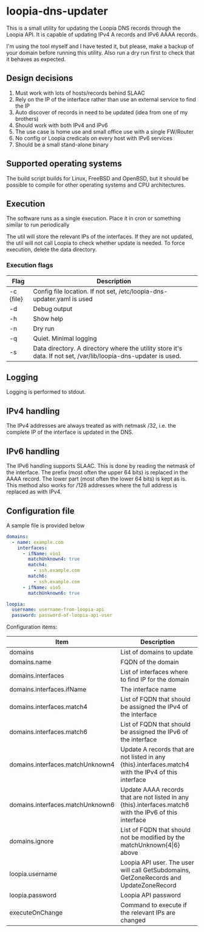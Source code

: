 # loopia-dns-updater

This is a small utility for updating the Loopia DNS records through
the Loopia API. It is capable of updating IPv4 A records and IPv6
AAAA records.

I'm using the tool myself and I have tested it, but please, make a backup of your
domain before running this utility. Also run a dry run first to check
that it behaves as expected.

## Design decisions

1. Must work with lots of hosts/records behind SLAAC
2. Rely on the IP of the interface rather than use an
   external service to find the IP
3. Auto discover of records in need to be updated
   (idea from one of my brothers)
4. Should work with both IPv4 and IPv6
5. The use case is home use and small office use with a single FW/Router
6. No config or Loopia credicals on every host with IPv6 services
7. Should be a small stand-alone binary

## Supported operating systems

The build script builds for Linux, FreeBSD and OpenBSD, but it should be
possible to compile for other operating systems and CPU architectures.

## Execution

The software runs as a single execution. Place it in cron or something similar
to run periodically

The util will store the relevant IPs of the interfaces. If they are not updated,
the util will not call Loopia to check whether update is needed. To force
execution, delete the data directory.

### Execution flags

| Flag      | Description                                                                                                     |
|-----------|-----------------------------------------------------------------------------------------------------------------|
| -c {file} | Config file location. If not set, /etc/loopia-dns-updater.yaml is used                                          |
| -d        | Debug output                                                                                                    |
| -h        | Show help                                                                                                       |
| -n        | Dry run                                                                                                         |
| -q        | Quiet. Minimal logging                                                                                          |
| -s        | Data directory. A directory where the utility store it's data. If not set, /var/lib/loopia-dns-updater is used. |

## Logging

Logging is performed to stdout.

## IPv4 handling

The IPv4 addresses are always treated as with netmask /32, i.e.
the complete IP of the interface is updated in the DNS.

## IPv6 handling

The IPv6 handling supports SLAAC. This is done by reading the netmask of
the interface. The prefix (most often the upper 64 bits) is replaced
in the AAAA record. The lower part (most often the lower 64 bits) is kept
as is. This method also works for /128 addresses where the full address
is replaced as with IPv4.

## Configuration file

A sample file is provided below

```yaml
domains:
  - name: example.com
    interfaces:
      - ifName: vio1
        matchUnknown4: true
        match4:
          - ssh.example.com
        match6:
          - ssh.example.com
      - ifName: vio5
        matchUnknown6: true

loopia:
  username: username-from-loopia-api
  password: password-of-loopia-api-user
```

Configuration items:

| Item                             | Description                                                                                             |
|----------------------------------|---------------------------------------------------------------------------------------------------------|
| domains                          | List of domains to update                                                                               |
| domains.name                     | FQDN of the domain                                                                                      |
| domains.interfaces               | List of interfaces where to find IP for the domain                                                      |
| domains.interfaces.ifName        | The interface name                                                                                      |
| domains.interfaces.match4        | List of FQDN that should be assigned the IPv4 of the interface                                          |
| domains.interfaces.match6        | List of FQDN that should be assigned the IPv6 of the interface                                          |
| domains.interfaces.matchUnknown4 | Update A records that are not listed in any {this}.interfaces.match4 with the IPv4 of this interface    |
| domains.interfaces.matchUnknown6 | Update AAAA records that are not listed in any {this}.interfaces.match6 with the IPv6 of this interface |
| domains.ignore                   | List of FQDN that should not be modified by the matchUnknown{4\|6} above                                |
| loopia.username                  | Loopia API user. The user will call GetSubdomains, GetZoneRecords and UpdateZoneRecord                  |
| loopia.password                  | Loopia API password                                                                                     |
| executeOnChange                  | Command to execute if the relevant IPs are changed                                                      |